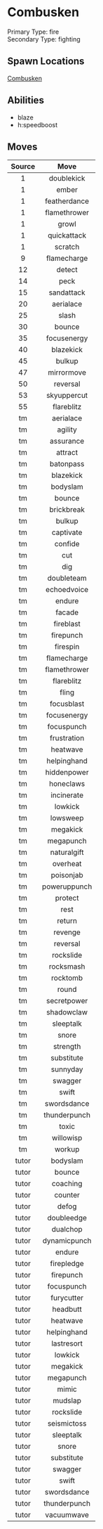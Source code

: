 # Combusken  
Primary Type: fire  
Secondary Type: fighting  
  
## Spawn Locations  
[Combusken](/data/spawn_presets/combusken.md)  
  
## Abilities  
  * blaze
  * h:speedboost
  
  
## Moves  
  
| Source | Move |  
|:---:|:---:|  
| 1 | doublekick |  
| 1 | ember |  
| 1 | featherdance |  
| 1 | flamethrower |  
| 1 | growl |  
| 1 | quickattack |  
| 1 | scratch |  
| 9 | flamecharge |  
| 12 | detect |  
| 14 | peck |  
| 15 | sandattack |  
| 20 | aerialace |  
| 25 | slash |  
| 30 | bounce |  
| 35 | focusenergy |  
| 40 | blazekick |  
| 45 | bulkup |  
| 47 | mirrormove |  
| 50 | reversal |  
| 53 | skyuppercut |  
| 55 | flareblitz |  
| tm | aerialace |  
| tm | agility |  
| tm | assurance |  
| tm | attract |  
| tm | batonpass |  
| tm | blazekick |  
| tm | bodyslam |  
| tm | bounce |  
| tm | brickbreak |  
| tm | bulkup |  
| tm | captivate |  
| tm | confide |  
| tm | cut |  
| tm | dig |  
| tm | doubleteam |  
| tm | echoedvoice |  
| tm | endure |  
| tm | facade |  
| tm | fireblast |  
| tm | firepunch |  
| tm | firespin |  
| tm | flamecharge |  
| tm | flamethrower |  
| tm | flareblitz |  
| tm | fling |  
| tm | focusblast |  
| tm | focusenergy |  
| tm | focuspunch |  
| tm | frustration |  
| tm | heatwave |  
| tm | helpinghand |  
| tm | hiddenpower |  
| tm | honeclaws |  
| tm | incinerate |  
| tm | lowkick |  
| tm | lowsweep |  
| tm | megakick |  
| tm | megapunch |  
| tm | naturalgift |  
| tm | overheat |  
| tm | poisonjab |  
| tm | poweruppunch |  
| tm | protect |  
| tm | rest |  
| tm | return |  
| tm | revenge |  
| tm | reversal |  
| tm | rockslide |  
| tm | rocksmash |  
| tm | rocktomb |  
| tm | round |  
| tm | secretpower |  
| tm | shadowclaw |  
| tm | sleeptalk |  
| tm | snore |  
| tm | strength |  
| tm | substitute |  
| tm | sunnyday |  
| tm | swagger |  
| tm | swift |  
| tm | swordsdance |  
| tm | thunderpunch |  
| tm | toxic |  
| tm | willowisp |  
| tm | workup |  
| tutor | bodyslam |  
| tutor | bounce |  
| tutor | coaching |  
| tutor | counter |  
| tutor | defog |  
| tutor | doubleedge |  
| tutor | dualchop |  
| tutor | dynamicpunch |  
| tutor | endure |  
| tutor | firepledge |  
| tutor | firepunch |  
| tutor | focuspunch |  
| tutor | furycutter |  
| tutor | headbutt |  
| tutor | heatwave |  
| tutor | helpinghand |  
| tutor | lastresort |  
| tutor | lowkick |  
| tutor | megakick |  
| tutor | megapunch |  
| tutor | mimic |  
| tutor | mudslap |  
| tutor | rockslide |  
| tutor | seismictoss |  
| tutor | sleeptalk |  
| tutor | snore |  
| tutor | substitute |  
| tutor | swagger |  
| tutor | swift |  
| tutor | swordsdance |  
| tutor | thunderpunch |  
| tutor | vacuumwave |  
  
